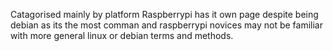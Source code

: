 Catagorised mainly by platform
Raspberrypi has it own page despite being debian as its the most comman and raspberrypi novices may not be familiar with more general linux or debian terms and methods.
